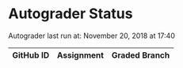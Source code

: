 # Autograder Status
Autograder last run at: November 20, 2018 at 17:40

| GitHub ID | Assignment | Graded Branch |
|-----------|------------|---------------|

